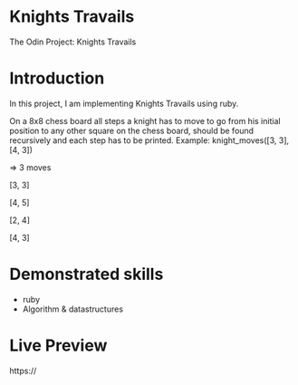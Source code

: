 # Knights Travails

The Odin Project: Knights Travails

# Introduction

In this project, I am implementing Knights Travails using ruby.

On a 8x8 chess board all steps a knight has to move to go from his initial position to any other square on the chess board, should be found recursively and each step has to be printed.
Example:
knight_moves([3, 3], [4, 3])

=> 3 moves

[3, 3]

[4, 5]

[2, 4]

[4, 3]

# Demonstrated skills

- ruby
- Algorithm & datastructures

# Live Preview

https://
